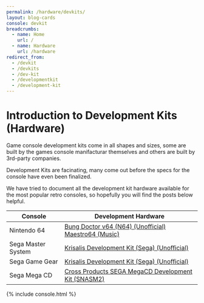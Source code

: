 ```yaml
---
permalink: /hardware/devkits/
layout: blog-cards
console: devkit
breadcrumbs:
  - name: Home
    url: /
  - name: Hardware
    url: /hardware
redirect_from:
  - /devkit
  - /devkits
  - /dev-kit
  - /developmentkit
  - /development-kit
---
```


# Introduction to Development Kits (Hardware)
Game console development kits come in all shapes and sizes, some are built by the games console manifacturar themselves and others are built by 3rd-party companies.

Development Kits are facinating, many come out before the specs for the console have even been finalized. 

We have tried to document all the development kit hardware available for the most popular retro consoles, so hopefully you will find the posts below helpful.

Console | Development Hardware
---|---
Nintendo 64 | [Bung Doctor v64 (N64) (Unofficial)](https://www.retroreversing.com/Bung-Doctor-v64/) <br/> [Maestro64 (Music)](https://www.retroreversing.com/maestro64/)
Sega Master System | [Krisalis Development Kit (Sega) (Unofficial)](https://www.retroreversing.com/krisalis-development-kit-(sega)/)
Sega Game Gear | [Krisalis Development Kit (Sega) (Unofficial)](https://www.retroreversing.com/krisalis-development-kit-(sega)/)
Sega Mega CD | [Cross Products SEGA MegaCD Development Kit (SNASM2)](https://www.retroreversing.com/snasm2-cross-products)

{% include console.html %}

